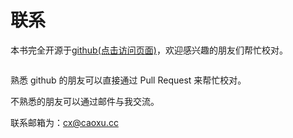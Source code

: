 # 联系

本书完全开源于[github(点击访问页面)](https://github.com/caoxuCarlos/a-fitness-guide-for-college-students)，欢迎感兴趣的朋友们帮忙校对。

![]()

熟悉 github 的朋友可以直接通过 Pull Request 来帮忙校对。

不熟悉的朋友可以通过邮件与我交流。

联系邮箱为：cx@caoxu.cc